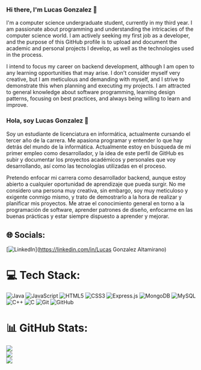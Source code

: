### Hi there, I'm Lucas Gonzalez 👋

I'm a computer science undergraduate student, currently in my third year. I am passionate about programming and understanding the intricacies of the computer science world. I am actively seeking my first job as a developer, and the purpose of this GitHub profile is to upload and document the academic and personal projects I develop, as well as the technologies used in the process.

I intend to focus my career on backend development, although I am open to any learning opportunities that may arise. I don't consider myself very creative, but I am meticulous and demanding with myself, and I strive to demonstrate this when planning and executing my projects. I am attracted to general knowledge about software programming, learning design patterns, focusing on best practices, and always being willing to learn and improve.

### Hola, soy Lucas Gonzalez 👋

Soy un estudiante de licenciatura en informática, actualmente cursando el tercer año de la carrera. Me apasiona programar y entender lo que hay detrás del mundo de la informática. Actualmente estoy en búsqueda de mi primer empleo como desarrollador, y la idea de este perfil de GitHub es subir y documentar los proyectos académicos y personales que voy desarrollando, así como las tecnologías utilizadas en el proceso.

Pretendo enfocar mi carrera como desarrollador backend, aunque estoy abierto a cualquier oportunidad de aprendizaje que pueda surgir. No me considero una persona muy creativa, sin embargo, soy muy meticuloso y exigente conmigo mismo, y trato de demostrarlo a la hora de realizar y planificar mis proyectos. Me atrae el conocimiento general en torno a la programación de software, aprender patrones de diseño, enfocarme en las buenas prácticas y estar siempre dispuesto a aprender y mejorar.

## 🌐 Socials:
[![LinkedIn](https://img.shields.io/badge/LinkedIn-%230077B5.svg?logo=linkedin&logoColor=white)](https://linkedin.com/in/Lucas Gonzalez Altamirano) 

# 💻 Tech Stack:
![Java](https://img.shields.io/badge/java-%23ED8B00.svg?style=for-the-badge&logo=openjdk&logoColor=white) ![JavaScript](https://img.shields.io/badge/javascript-%23323330.svg?style=for-the-badge&logo=javascript&logoColor=%23F7DF1E) ![HTML5](https://img.shields.io/badge/html5-%23E34F26.svg?style=for-the-badge&logo=html5&logoColor=white) ![CSS3](https://img.shields.io/badge/css3-%231572B6.svg?style=for-the-badge&logo=css3&logoColor=white) ![Express.js](https://img.shields.io/badge/express.js-%23404d59.svg?style=for-the-badge&logo=express&logoColor=%2361DAFB) ![MongoDB](https://img.shields.io/badge/MongoDB-%234ea94b.svg?style=for-the-badge&logo=mongodb&logoColor=white) ![MySQL](https://img.shields.io/badge/mysql-4479A1.svg?style=for-the-badge&logo=mysql&logoColor=white) ![C++](https://img.shields.io/badge/c++-%2300599C.svg?style=for-the-badge&logo=c%2B%2B&logoColor=white) ![C](https://img.shields.io/badge/c-%2300599C.svg?style=for-the-badge&logo=c&logoColor=white) ![Git](https://img.shields.io/badge/git-%23F05033.svg?style=for-the-badge&logo=git&logoColor=white) ![GitHub](https://img.shields.io/badge/github-%23121011.svg?style=for-the-badge&logo=github&logoColor=white)
# 📊 GitHub Stats:
![](https://github-readme-stats.vercel.app/api?username=lucDev23&theme=dark&hide_border=false&include_all_commits=false&count_private=false)<br/>
![](https://github-readme-streak-stats.herokuapp.com/?user=lucDev23&theme=dark&hide_border=false)<br/>
![](https://github-readme-stats.vercel.app/api/top-langs/?username=lucDev23&theme=dark&hide_border=false&include_all_commits=false&count_private=false&layout=compact)
